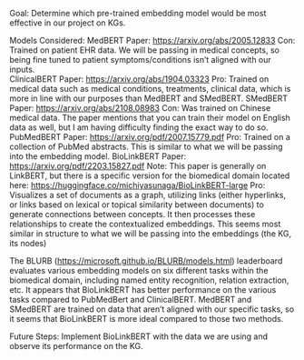 Goal: Determine which pre-trained embedding model would be most effective in our project on KGs. 

Models Considered:
MedBERT
  Paper: https://arxiv.org/abs/2005.12833
  Con: Trained on patient EHR data. We will be passing in medical concepts, so being fine tuned to patient symptoms/conditions isn’t aligned with our inputs.  
ClinicalBERT
  Paper: https://arxiv.org/abs/1904.03323
  Pro: Trained on medical data such as medical conditions, treatments, clinical data, which is more in line with our purposes than MedBERT and SMedBERT. 
SMedBERT
  Paper: https://arxiv.org/abs/2108.08983
  Con: Was trained on Chinese medical data. The paper mentions that you can train their model on English data as well, but I am having difficulty finding the exact way to do so. 
PubMedBERT
  Paper: https://arxiv.org/pdf/2007.15779.pdf
  Pro: Trained on a collection of PubMed abstracts. This is similar to what we will be passing into the embedding model. 
BioLinkBERT
  Paper: https://arxiv.org/pdf/2203.15827.pdf
    Note: This paper is generally on LinkBERT, but there is a specific version for the biomedical domain located here: https://huggingface.co/michiyasunaga/BioLinkBERT-large
  Pro: Visualizes a set of documents as a graph, utilizing links (either hyperlinks, or links based on lexical or topical similarity between documents) to generate connections between concepts. It then processes these relationships to create the contextualized embeddings. This seems most similar in structure to what we will be passing into the embeddings (the KG, its nodes)

The BLURB (https://microsoft.github.io/BLURB/models.html) leaderboard evaluates various embedding models on six different tasks within the biomedical domain, including named entity recognition, relation extraction, etc. It appears that BioLinkBERT has better performance on the various tasks compared to PubMedBert and ClinicalBERT. MedBERT and SMedBERT are trained on data that aren’t aligned with our specific tasks, so it seems that BioLinkBERT is more ideal compared to those two methods. 

Future Steps: Implement BioLinkBERT with the data we are using and observe its performance on the KG. 

